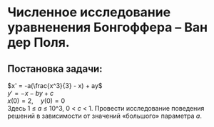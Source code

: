 # Численное исследование уравненения Бонгоффера – Ван дер Поля.
## Постановка задачи:
$x' = -a(\frac{x^3}{3} - x) + ay$\
$y' = -x - by + c$\
$x(0) = 2,\quad y(0) = 0$\
Здесь 1 $\leq$ _a_ $\leq$ 10^3, 0 < _c_ < 1.
Провести исследование поведения решений в зависимости от значений «большого» параметра _a_.